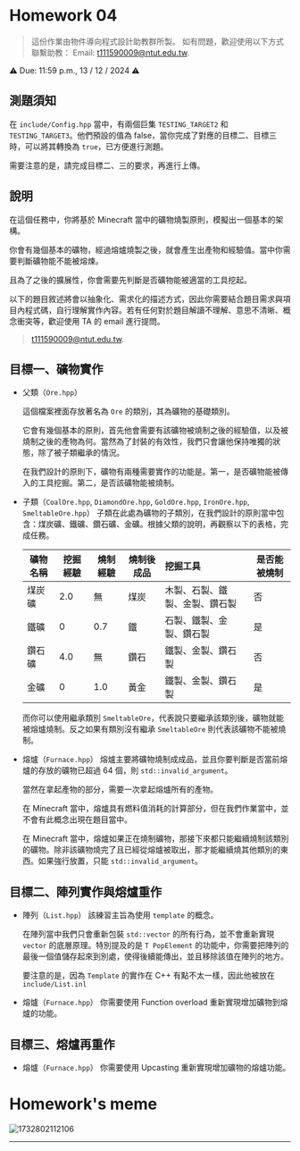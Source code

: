 # Homework 04
> 這份作業由物件導向程式設計助教群所製。 如有問題，歡迎使用以下方式聯繫助教： Email: t111590009@ntut.edu.tw.

⚠️ Due: 11:59 p.m., 13 / 12 / 2024 ⚠️

## 測題須知
在 `include/Config.hpp` 當中，有兩個巨集 `TESTING_TARGET2` 和 `TESTING_TARGET3`。他們預設的值為 false，當你完成了對應的目標二、目標三時，可以將其轉換為 `true`，已方便進行測題。

需要注意的是，請完成目標二、三的要求，再進行上傳。

## 說明
在這個任務中，你將基於 Minecraft 當中的礦物燒製原則，模擬出一個基本的架構。

你會有幾個基本的礦物，經過熔爐燒製之後，就會產生出產物和經驗值。當中你需要判斷礦物能不能被熔煉。

且為了之後的擴展性，你會需要先判斷是否礦物能被適當的工具挖起。

以下的題目敘述將會以抽象化、需求化的描述方式，因此你需要結合題目需求與項目內程式碼，自行理解實作內容。若有任何對於題目解讀不理解、意思不清晰、概念衝突等，歡迎使用 TA 的 email 進行提問。

> t111590009@ntut.edu.tw.

## 目標一、礦物實作

<!-- 放置 Ore 等繼承關係圖。 -->

- 父類（`Ore.hpp`）

  這個檔案裡面存放著名為 `Ore` 的類別，其為礦物的基礎類別。

  它會有幾個基本的原則，首先他會需要有該礦物被燒制之後的經驗值，以及被燒制之後的產物為何。當然為了封裝的有效性，我們只會讓他保持唯獨的狀態，除了被子類繼承的情況。

  在我們設計的原則下，礦物有兩種需要實作的功能是。第一，是否礦物能被傳入的工具挖掘。第二，是否該礦物能被燒制。

- 子類（`CoalOre.hpp`, `DiamondOre.hpp`, `GoldOre.hpp`, `IronOre.hpp`, `SmeltableOre.hpp`）
    子類在此處為礦物的子類別，在我們設計的原則當中包含：煤炭礦、鐵礦、鑽石礦、金礦。根據父類的說明，再觀察以下的表格，完成任務。
    
    

    | 礦物名稱 | 挖掘經驗    | 燒制經驗 | 燒制後成品 | 挖掘工具                       | 是否能被燒制 |
    | -------- | --- | -------- | ---------- |:------------------------------ | ------------ |
    | 煤炭礦   |  2.0   | 無     | 煤炭       | 木製、石製、鐵製、金製、鑽石製 | 否           |
    | 鐵礦     |   0  | 0.7      | 鐵         | 石製、鐵製、金製、鑽石製       | 是           |
    | 鑽石礦   |  4.0   | 無      | 鑽石       | 鐵製、金製、鑽石製             | 否           |
    | 金礦     |  0   | 1.0      | 黃金       | 鐵製、金製、鑽石製             | 是           |
    
    而你可以使用繼承類別 `SmeltableOre`，代表說只要繼承該類別後，礦物就能被熔爐燒制。反之如果有類別沒有繼承 `SmeltableOre` 則代表該礦物不能被燒制。
    
    
    
- 熔爐（`Furnace.hpp`）
  熔爐主要將礦物燒制成成品，並且你要判斷是否當前熔爐的存放的礦物已超過 64 個，則 `std::invalid_argument`。

  當然在拿起產物的部分，需要一次拿起熔爐所有的產物。

  在 Minecraft 當中，熔爐具有燃料值消耗的計算部分，但在我們作業當中，並不會有此概念出現在題目當中。

  在 Minecraft 當中，熔爐如果正在燒制礦物，那接下來都只能繼續燒制該類別的礦物。除非該礦物燒完了且已經從熔爐被取出，那才能繼續燒其他類別的東西。如果強行放置，只能 `std::invalid_argument`。

## 目標二、陣列實作與熔爐重作

- 陣列（`List.hpp`）
  該練習主旨為使用 `template` 的概念。

  在陣列當中我們只會重新包裝 `std::vector` 的所有行為，並不會重新實現 `vector` 的底層原理。特別提及的是 `T PopElement` 的功能中，你需要把陣列的最後一個值儲存起來到別處，使得後續能傳出，並且移除該值在陣列的地方。

  要注意的是，因為 `Template` 的實作在 C++ 有點不太一樣，因此他被放在 `include/List.inl`

- 熔爐（`Furnace.hpp`）
    你需要使用 Function overload 重新實現增加礦物到熔爐的功能。
    
## 目標三、熔爐再重作
- 熔爐（`Furnace.hpp`）
    你需要使用 Upcasting 重新實現增加礦物的熔爐功能。

    
# Homework's meme
![1732802112106](https://hackmd.io/_uploads/BJqPIeLmJl.png)

---